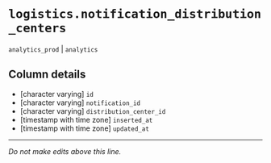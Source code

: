# `logistics.notification_distribution_centers`
`analytics_prod` | `analytics`

## Column details
* [character varying] `id`
* [character varying] `notification_id`
* [character varying] `distribution_center_id`
* [timestamp with time zone] `inserted_at`
* [timestamp with time zone] `updated_at`

-------------------------------------------------------------------------------
*Do not make edits above this line.*
